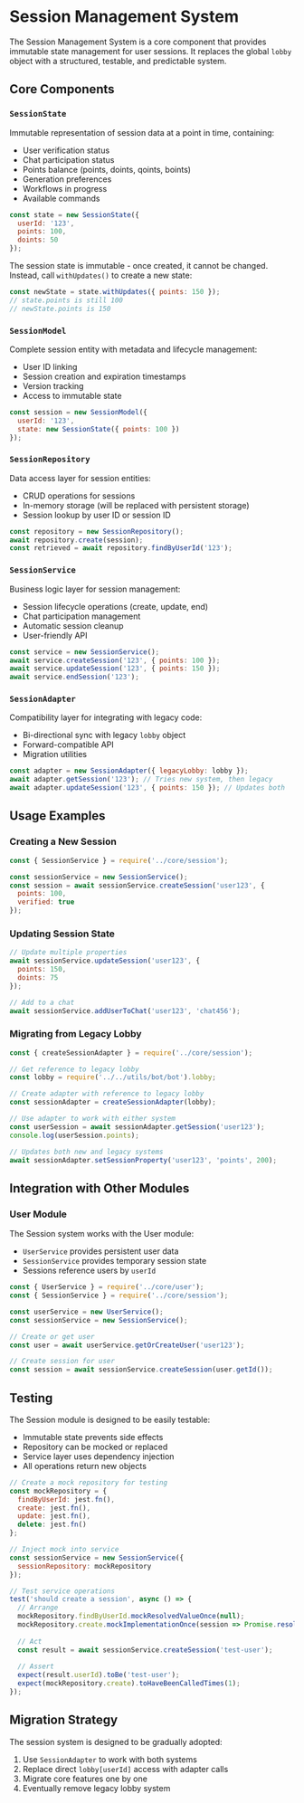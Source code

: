 # Session Management System

The Session Management System is a core component that provides immutable state management for user sessions. It replaces the global `lobby` object with a structured, testable, and predictable system.

## Core Components

### `SessionState`
Immutable representation of session data at a point in time, containing:
- User verification status
- Chat participation status
- Points balance (points, doints, qoints, boints)
- Generation preferences
- Workflows in progress
- Available commands

```javascript
const state = new SessionState({
  userId: '123',
  points: 100,
  doints: 50
});
```

The session state is immutable - once created, it cannot be changed. Instead, call `withUpdates()` to create a new state:

```javascript
const newState = state.withUpdates({ points: 150 });
// state.points is still 100
// newState.points is 150
```

### `SessionModel`
Complete session entity with metadata and lifecycle management:
- User ID linking
- Session creation and expiration timestamps
- Version tracking
- Access to immutable state

```javascript
const session = new SessionModel({
  userId: '123',
  state: new SessionState({ points: 100 })
});
```

### `SessionRepository`
Data access layer for session entities:
- CRUD operations for sessions
- In-memory storage (will be replaced with persistent storage)
- Session lookup by user ID or session ID

```javascript
const repository = new SessionRepository();
await repository.create(session);
const retrieved = await repository.findByUserId('123');
```

### `SessionService`
Business logic layer for session management:
- Session lifecycle operations (create, update, end)
- Chat participation management
- Automatic session cleanup
- User-friendly API

```javascript
const service = new SessionService();
await service.createSession('123', { points: 100 });
await service.updateSession('123', { points: 150 });
await service.endSession('123');
```

### `SessionAdapter`
Compatibility layer for integrating with legacy code:
- Bi-directional sync with legacy `lobby` object
- Forward-compatible API
- Migration utilities

```javascript
const adapter = new SessionAdapter({ legacyLobby: lobby });
await adapter.getSession('123'); // Tries new system, then legacy
await adapter.updateSession('123', { points: 150 }); // Updates both
```

## Usage Examples

### Creating a New Session

```javascript
const { SessionService } = require('../core/session');

const sessionService = new SessionService();
const session = await sessionService.createSession('user123', { 
  points: 100,
  verified: true
});
```

### Updating Session State

```javascript
// Update multiple properties
await sessionService.updateSession('user123', {
  points: 150,
  doints: 75
});

// Add to a chat
await sessionService.addUserToChat('user123', 'chat456');
```

### Migrating from Legacy Lobby

```javascript
const { createSessionAdapter } = require('../core/session');

// Get reference to legacy lobby
const lobby = require('../../utils/bot/bot').lobby;

// Create adapter with reference to legacy lobby
const sessionAdapter = createSessionAdapter(lobby);

// Use adapter to work with either system
const userSession = await sessionAdapter.getSession('user123');
console.log(userSession.points); 

// Updates both new and legacy systems
await sessionAdapter.setSessionProperty('user123', 'points', 200);
```

## Integration with Other Modules

### User Module

The Session system works with the User module:
- `UserService` provides persistent user data
- `SessionService` provides temporary session state
- Sessions reference users by `userId`

```javascript
const { UserService } = require('../core/user');
const { SessionService } = require('../core/session');

const userService = new UserService();
const sessionService = new SessionService();

// Create or get user
const user = await userService.getOrCreateUser('user123');

// Create session for user
const session = await sessionService.createSession(user.getId());
```

## Testing

The Session module is designed to be easily testable:
- Immutable state prevents side effects
- Repository can be mocked or replaced
- Service layer uses dependency injection
- All operations return new objects

```javascript
// Create a mock repository for testing
const mockRepository = {
  findByUserId: jest.fn(),
  create: jest.fn(),
  update: jest.fn(),
  delete: jest.fn()
};

// Inject mock into service
const sessionService = new SessionService({ 
  sessionRepository: mockRepository 
});

// Test service operations
test('should create a session', async () => {
  // Arrange
  mockRepository.findByUserId.mockResolvedValueOnce(null);
  mockRepository.create.mockImplementationOnce(session => Promise.resolve(session));
  
  // Act
  const result = await sessionService.createSession('test-user');
  
  // Assert
  expect(result.userId).toBe('test-user');
  expect(mockRepository.create).toHaveBeenCalledTimes(1);
});
```

## Migration Strategy

The session system is designed to be gradually adopted:

1. Use `SessionAdapter` to work with both systems
2. Replace direct `lobby[userId]` access with adapter calls
3. Migrate core features one by one
4. Eventually remove legacy lobby system 